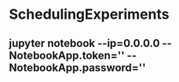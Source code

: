 # SchedulingExperiments
## jupyter notebook --ip=0.0.0.0 --NotebookApp.token='' --NotebookApp.password=''
